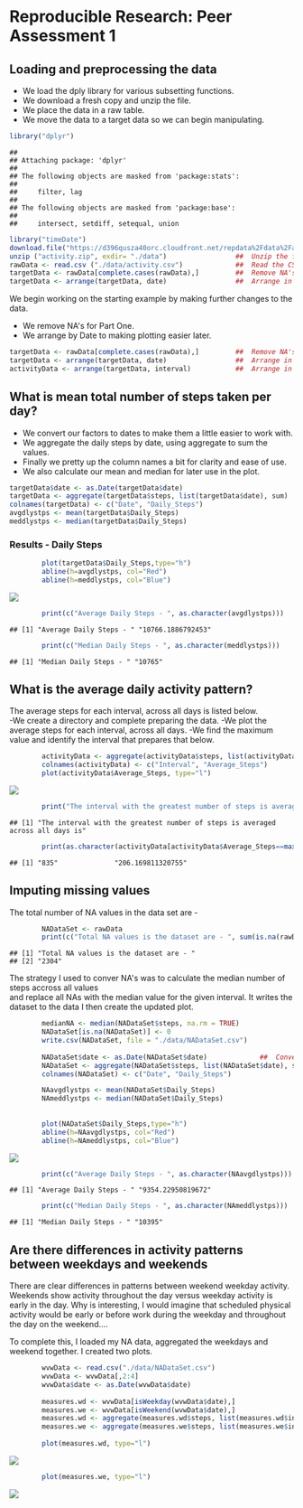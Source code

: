 # Reproducible Research: Peer Assessment 1

## Loading and preprocessing the data
- We load the dply library for various subsetting functions.
- We download a fresh copy and unzip the file.
- We place the data in a raw table.
- We move the data to a target data so we can begin manipulating.


```r
library("dplyr")
```

```
## 
## Attaching package: 'dplyr'
## 
## The following objects are masked from 'package:stats':
## 
##     filter, lag
## 
## The following objects are masked from 'package:base':
## 
##     intersect, setdiff, setequal, union
```

```r
library("timeDate")
download.file("https://d396qusza40orc.cloudfront.net/repdata%2Fdata%2Factivity.zip", "activity.zip")  
unzip ("activity.zip", exdir= "./data")                 ##  Unzip the file.  
rawData <- read.csv ("./data/activity.csv")             ##  Read the CSV Files into a Raw Location  
targetData <- rawData[complete.cases(rawData),]         ##  Remove NA's  
targetData <- arrange(targetData, date)                 ##  Arrange in Date Order  
```

We begin working on the starting example by making further changes to the data.   
- We remove NA's for Part One.   
- We arrange by Date to making plotting easier later.   


```r
targetData <- rawData[complete.cases(rawData),]         ##  Remove NA's   
targetData <- arrange(targetData, date)                 ##  Arrange in Date Order 
activityData <- arrange(targetData, interval)           ##  Arrange in interval Order
```

## What is mean total number of steps taken per day?
- We convert our factors to dates to make them a little easier to work with.
- We aggregate the daily steps by date, using aggregate to sum the values. 
- Finally we pretty up the column names a bit for clarity and ease of use.
- We also calculate our mean and median for later use in the plot.

```r
targetData$date <- as.Date(targetData$date)                             ##  Convert factors to date format.
targetData <- aggregate(targetData$steps, list(targetData$date), sum)   ##  Builds SUM Aggregate
colnames(targetData) <- c("Date", "Daily_Steps")
avgdlystps <- mean(targetData$Daily_Steps)
meddlystps <- median(targetData$Daily_Steps)
```

### Results - Daily Steps

```r
        plot(targetData$Daily_Steps,type="h")  
        abline(h=avgdlystps, col="Red")  
        abline(h=meddlystps, col="Blue")  
```

![](PA1_template_files/figure-html/unnamed-chunk-4-1.png) 

```r
        print(c("Average Daily Steps - ", as.character(avgdlystps)))  
```

```
## [1] "Average Daily Steps - " "10766.1886792453"
```

```r
        print(c("Median Daily Steps - ", as.character(meddlystps)))  
```

```
## [1] "Median Daily Steps - " "10765"
```
        
## What is the average daily activity pattern?
The average steps for each interval, across all days is listed below.  
-We create a directory and complete preparing the data.
-We plot the average steps for each interval, across all days.
-We find the maximum value and identify the interval that prepares that below.



```r
        activityData <- aggregate(activityData$steps, list(activityData$interval), mean)
        colnames(activityData) <- c("Interval", "Average_Steps")
        plot(activityData$Average_Steps, type="l")
```

![](PA1_template_files/figure-html/unnamed-chunk-5-1.png) 

```r
        print("The interval with the greatest number of steps is averaged across all days is")
```

```
## [1] "The interval with the greatest number of steps is averaged across all days is"
```

```r
        print(as.character(activityData[activityData$Average_Steps==max(activityData$Average_Steps),]))
```

```
## [1] "835"              "206.169811320755"
```

## Imputing missing values
The total number of NA values in the data set are -

```r
        NADataSet <- rawData
        print(c("Total NA values is the dataset are - ", sum(is.na(rawData))))
```

```
## [1] "Total NA values is the dataset are - "
## [2] "2304"
```
The strategy I used to conver NA's was to calculate the median number of steps accross all values  
and replace all NAs with the median value for the given interval.  It writes the dataset to the data 
I then create the updated plot.


```r
        medianNA <- median(NADataSet$steps, na.rm = TRUE)
        NADataSet[is.na(NADataSet)] <- 0
        write.csv(NADataSet, file = "./data/NADataSet.csv")
        
        NADataSet$date <- as.Date(NADataSet$date)             ##  Convert factors to date format.
        NADataSet <- aggregate(NADataSet$steps, list(NADataSet$date), sum)    ##  Builds SUM Aggregate
        colnames(NADataSet) <- c("Date", "Daily_Steps")

        NAavgdlystps <- mean(NADataSet$Daily_Steps)
        NAmeddlystps <- median(NADataSet$Daily_Steps)
        
                
        plot(NADataSet$Daily_Steps,type="h")
        abline(h=NAavgdlystps, col="Red")
        abline(h=NAmeddlystps, col="Blue")
```

![](PA1_template_files/figure-html/unnamed-chunk-7-1.png) 

```r
        print(c("Average Daily Steps - ", as.character(NAavgdlystps)))
```

```
## [1] "Average Daily Steps - " "9354.22950819672"
```

```r
        print(c("Median Daily Steps - ", as.character(NAmeddlystps)))
```

```
## [1] "Median Daily Steps - " "10395"
```
        
        
## Are there differences in activity patterns between weekdays and weekends

There are clear differences in patterns between weekend weekday activity.  Weekends show activity
throughout the day versus weekday activity is early in the day.  Why is interesting, I would imagine that 
scheduled physical activity would be early or before work during the weekday and throughout the day on the
weekend....

To complete this, I loaded my NA data, aggregated the weekdays and weekend together.  I created two plots.


```r
        wvwData <- read.csv("./data/NADataSet.csv")
        wvwData <- wvwData[,2:4]
        wvwData$date <- as.Date(wvwData$date)
        
        measures.wd <- wvwData[isWeekday(wvwData$date),]
        measures.we <- wvwData[isWeekend(wvwData$date),]
        measures.wd <- aggregate(measures.wd$steps, list(measures.wd$interval), mean)
        measures.we <- aggregate(measures.we$steps, list(measures.we$interval), mean)
        
        plot(measures.wd, type="l")
```

![](PA1_template_files/figure-html/unnamed-chunk-8-1.png) 

```r
        plot(measures.we, type="l")
```

![](PA1_template_files/figure-html/unnamed-chunk-8-2.png) 

        
        

